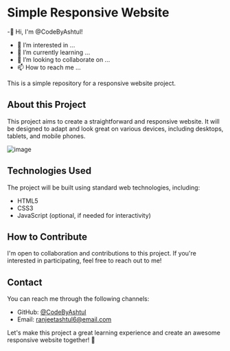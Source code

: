 

# Simple Responsive Website

-👋 Hi, I'm @CodeByAshtul!
- 👀 I’m interested in ...
- 🌱 I’m currently learning ...
- 💞️ I’m looking to collaborate on ...
- 📫 How to reach me ...

This is a simple repository for a responsive website project.

## About this Project

This project aims to create a straightforward and responsive website. It will be designed to adapt and look great on various devices, including desktops, tablets, and mobile phones.

![image](https://github.com/CodeByAshtul/Simple-Responsive-Website/assets/132897582/2e8d96d6-adce-40a0-9c0a-e8a8e1d210d6)


## Technologies Used

The project will be built using standard web technologies, including:

- HTML5
- CSS3
- JavaScript (optional, if needed for interactivity)

## How to Contribute

I'm open to collaboration and contributions to this project. If you're interested in participating, feel free to reach out to me!

## Contact

You can reach me through the following channels:

- GitHub: [@CodeByAshtul](https://github.com/CodeByAshtul)
- Email: [ranjeetashtul6@email.com](mailto:ranjeetashtul@email.com)

Let's make this project a great learning experience and create an awesome responsive website together! 🚀
<!---
CodeByAshtul/CodeByAshtul is a ✨ special ✨ repository because its `README.md` (this file) appears on your GitHub profile.
You can click the Preview link to take a look at your changes.
--->
